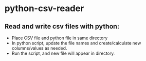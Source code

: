 # python-csv-reader

## Read and write csv files with python:
* Place CSV file and python file in same directory
* In python script, update the file names and create/calculate new columns/values as needed.
* Run the script, and new file will appear in directory.
